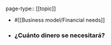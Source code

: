 page-type:: [[topic]]

- #[[Business model/Financial needs]]

- ### ¿Cuánto dinero se necesitará?



